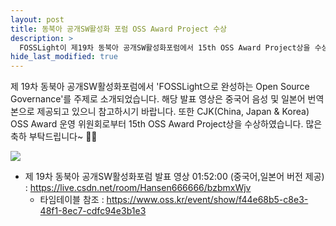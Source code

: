 ```yaml
---
layout: post
title: 동북아 공개SW활성화 포럼 OSS Award Project 수상
description: >
  FOSSLight이 제19차 동북아 공개SW활성화포럼에서 15th OSS Award Project상을 수상하였습니다.
hide_last_modified: true
---
```


제 19차 동북아 공개SW활성화포럼에서 'FOSSLight으로 완성하는 Open Source Governance'를 주제로 소개되었습니다. 해당 발표 영상은 중국어 음성 및 일본어 번역본으로 제공되고 있으니 참고하시기 바랍니다. 또한 CJK(China, Japan & Korea) OSS Award 운영 위원회로부터 15th OSS Award Project상을 수상하였습니다. 많은 축하 부탁드립니다~ 🎊🎉

![](../../assets/img/news/FOSSLight_oss_award_project.jpg)

- 제 19차 동북아 공개SW활성화포럼 발표 영상 01:52:00 (중국어,일본어 버전 제공) : https://live.csdn.net/room/Hansen666666/bzbmxWjv
  - 타임테이블 참조 : https://www.oss.kr/event/show/f44e68b5-c8e3-48f1-8ec7-cdfc94e3b1e3
